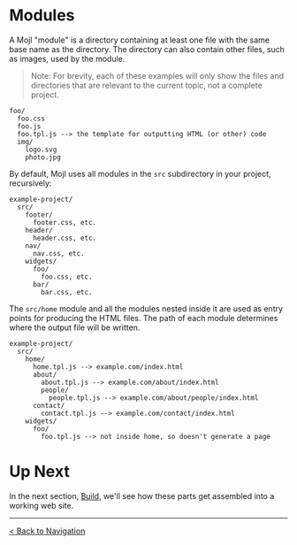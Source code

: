 # Modules

A Mojl "module" is a directory containing at least one file with the same base name as the directory. The directory can also contain other files, such as images, used by the module.

> Note: For brevity, each of these examples will only show the files and directories that are relevant to the current topic, not a complete project.

```
foo/
  foo.css
  foo.js
  foo.tpl.js --> the template for outputting HTML (or other) code
  img/
    logo.svg
    photo.jpg
```

By default, Mojl uses all modules in the `src` subdirectory in your project, recursively:

```
example-project/
  src/
    footer/
      footer.css, etc.
    header/
      header.css, etc.
    nav/
      nav.css, etc.
    widgets/
      foo/
        foo.css, etc.
      bar/
        bar.css, etc.
```

The `src/home` module and all the modules nested inside it are used as entry points for producing the HTML files. The path of each module determines where the output file will be written.

```
example-project/
  src/
    home/
      home.tpl.js --> example.com/index.html
      about/
        about.tpl.js --> example.com/about/index.html
        people/
          people.tpl.js --> example.com/about/people/index.html
      contact/
        contact.tpl.js --> example.com/contact/index.html
    widgets/
      foo/
        foo.tpl.js --> not inside home, so doesn't generate a page
```


# Up Next

In the next section, [Build](build.md), we'll see how these parts get assembled into a working web site.


---

[< Back to Navigation](index.md#navigation)